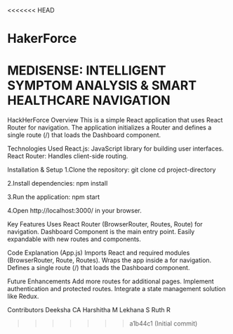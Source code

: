 <<<<<<< HEAD
# HakerForce
MEDISENSE: INTELLIGENT SYMPTOM
ANALYSIS & SMART HEALTHCARE
NAVIGATION
======= 
HackHerForce Overview
This is a simple React application that uses React Router for navigation. The application initializes a Router and defines a single route (/) that loads the Dashboard component.

Technologies Used
React.js: JavaScript library for building user interfaces.
React Router: Handles client-side routing.

Installation & Setup
1.Clone the repository:
git clone <repo-url>
cd project-directory

2.Install dependencies:
npm install

3.Run the application:
npm start

4.Open http://localhost:3000/ in your browser.

Key Features
Uses React Router (BrowserRouter, Routes, Route) for navigation.
Dashboard Component is the main entry point.
Easily expandable with new routes and components.

Code Explanation (App.js)
Imports React and required modules (BrowserRouter, Route, Routes).
Wraps the app inside a <Router> for navigation.
Defines a single route (/) that loads the Dashboard component.

Future Enhancements
Add more routes for additional pages.
Implement authentication and protected routes.
Integrate a state management solution like Redux.

Contributors
Deeksha CA
Harshitha M
Lekhana S
Ruth R


>>>>>>> a1b44c1 (Initial commit)
